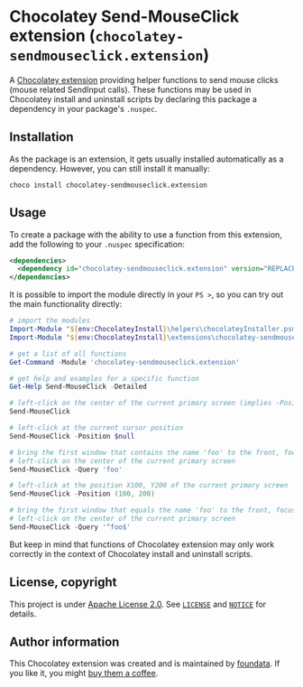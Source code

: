 # Chocolatey Send-MouseClick extension (`chocolatey-sendmouseclick.extension`)

A [Chocolatey extension](https://docs.chocolatey.org/en-us/features/extensions) providing helper functions to send mouse clicks (mouse related SendInput calls). These functions may be used in Chocolatey install and uninstall scripts by declaring this package a dependency in your package's `.nuspec`.


## Installation

As the package is an extension, it gets usually installed automatically as a dependency. However, you can still install it manually:

```console
choco install chocolatey-sendmouseclick.extension
```


## Usage

To create a package with the ability to use a function from this extension, add the following to your `.nuspec` specification:

```xml
<dependencies>
  <dependency id="chocolatey-sendmouseclick.extension" version="REPLACE_WITH_MINIMUM_VERSION_USUALLY_CURRENT_LATEST" />
</dependencies>
```

It is possible to import the module directly in your `PS >`, so you can try out the main functionality directly:

```powershell
# import the modules
Import-Module "${env:ChocolateyInstall}\helpers\chocolateyInstaller.psm1"
Import-Module "${env:ChocolateyInstall}\extensions\chocolatey-sendmouseclick\*.psm1"

# get a list of all functions
Get-Command -Module 'chocolatey-sendmouseclick.extension'

# get help and examples for a specific function
Get-Help Send-MouseClick -Detailed

# left-click on the center of the current primary screen (implies -Position 'Center')
Send-MouseClick

# left-click at the current cursor position
Send-MouseClick -Position $null

# bring the first window that contains the name 'foo' to the front, focus it and
# left-click on the center of the current primary screen
Send-MouseClick -Query 'foo'

# left-click at the position X100, Y200 of the current primary screen
Send-MouseClick -Position (100, 200)

# bring the first window that equals the name 'foo' to the front, focus it and
# left-click on the center of the current primary screen
Send-MouseClick -Query '^foo$'
```

But keep in mind that functions of Chocolatey extension may only work correctly in the context of Chocolatey install and uninstall scripts.


## License, copyright

This project is under [Apache License 2.0](http://www.apache.org/licenses/LICENSE-2.0). See [`LICENSE`](./LICENSE) and [`NOTICE`](./NOTICE) for details.


## Author information

This Chocolatey extension was created and is maintained by [foundata](https://foundata.com/). If you like it, you might [buy them a coffee](https://buy-me-a.coffee/chocolatey-sendmouseclick.extension/).